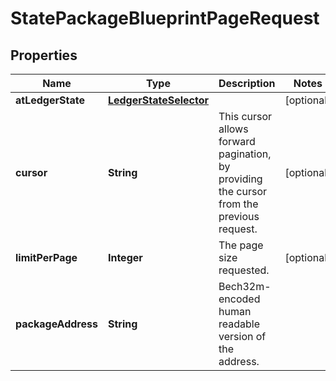 

# StatePackageBlueprintPageRequest


## Properties

| Name | Type | Description | Notes |
|------------ | ------------- | ------------- | -------------|
|**atLedgerState** | [**LedgerStateSelector**](LedgerStateSelector.md) |  |  [optional] |
|**cursor** | **String** | This cursor allows forward pagination, by providing the cursor from the previous request. |  [optional] |
|**limitPerPage** | **Integer** | The page size requested. |  [optional] |
|**packageAddress** | **String** | Bech32m-encoded human readable version of the address. |  |



